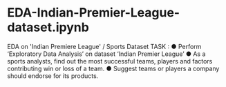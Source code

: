 # EDA-Indian-Premier-League-dataset.ipynb

EDA on 'Indian Premiere League' / Sports Dataset
TASK :
● Perform ‘Exploratory Data Analysis’ on dataset ‘Indian Premier League’
● As a sports analysts, find out the most successful teams, players and factors contributing win or loss of a team.
● Suggest teams or players a company should endorse for its products.
